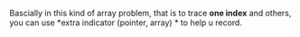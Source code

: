 
Bascially in this kind of array problem, that is to trace **one index** and others, you can use *extra indicator (pointer, array) * to help u record.


